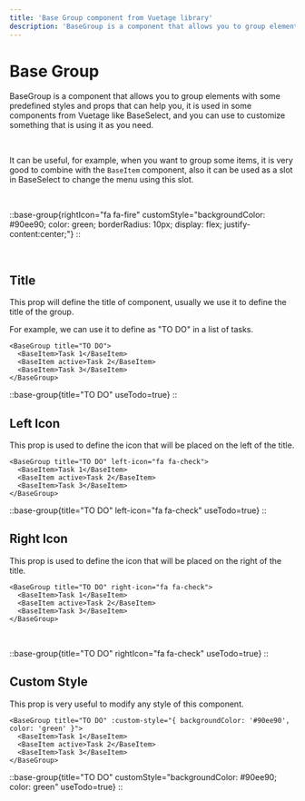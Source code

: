 ```yaml
---
title: 'Base Group component from Vuetage library'
description: 'BaseGroup is a component that allows you to group elements with some predefined styles and props that can help you, it is been used in some components from Vuetage, and you can use to customize something that is using it as you need.'
---
```


# Base Group

BaseGroup is a component that allows you to group elements with some predefined styles and props that can help you, it is used in some components from Vuetage like BaseSelect, and you can use to customize something that is using it as you need.

<br>

It can be useful, for example, when you want to group some items, it is very good to combine with the `BaseItem` component, also it can be used as a slot in BaseSelect to change the menu using this slot.

<br>

::base-group{rightIcon="fa fa-fire" customStyle="backgroundColor: #90ee90; color: green; borderRadius: 10px; display: flex; justify-content:center;"}
::

<br>

## Title

This prop will define the title of component, usually we use it to define the title of the group.

For example, we can use it to define as "TO DO" in a list of tasks.

```vue
<BaseGroup title="TO DO">
  <BaseItem>Task 1</BaseItem>
  <BaseItem active>Task 2</BaseItem>
  <BaseItem>Task 3</BaseItem>
</BaseGroup>
```

::base-group{title="TO DO" useTodo=true}
::

## Left Icon

This prop is used to define the icon that will be placed on the left of the title.

```vue
<BaseGroup title="TO DO" left-icon="fa fa-check">
  <BaseItem>Task 1</BaseItem>
  <BaseItem active>Task 2</BaseItem>
  <BaseItem>Task 3</BaseItem>
</BaseGroup>
```

::base-group{title="TO DO" left-icon="fa fa-check" useTodo=true}
::

## Right Icon

This prop is used to define the icon that will be placed on the right of the title.

```vue
<BaseGroup title="TO DO" right-icon="fa fa-check">
  <BaseItem>Task 1</BaseItem>
  <BaseItem active>Task 2</BaseItem>
  <BaseItem>Task 3</BaseItem>
</BaseGroup>
```

<br>

::base-group{title="TO DO" rightIcon="fa fa-check" useTodo=true}
::

## Custom Style

This prop is very useful to modify any style of this component.

```vue
<BaseGroup title="TO DO" :custom-style="{ backgroundColor: '#90ee90', color: 'green' }">
  <BaseItem>Task 1</BaseItem>
  <BaseItem active>Task 2</BaseItem>
  <BaseItem>Task 3</BaseItem>
</BaseGroup>
```

::base-group{title="TO DO" customStyle="backgroundColor: #90ee90; color: green" useTodo=true}
::